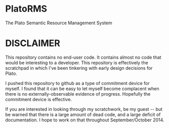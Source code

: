 PlatoRMS
========

The Plato Semantic Resource Management System


# DISCLAIMER #

This repository contains no end-user code. It contains almost no code that would be interesting to a developer. This repository is effectively the scratchpad in which I've been tinkering with early design decisions for Plato.

I pushed this repository to github as a type of commitment device for myself. I found that it can be easy to let myself become complacent when there is no externally-observable evidence of progress. Hopefully the commitment device is effective.

If you are interested in looking through my scratchwork, be my guest -- but be warned that there is a large amount of dead code, and a large deficit of documentation. I hope to work on that throughout September/October 2014.
